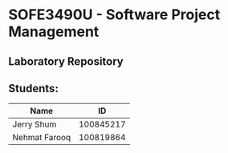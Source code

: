 # SOFE3490U - Software Project Management

## Laboratory Repository

## Students:

| Name          | ID        |
| ------------- | --------- |
| Jerry Shum    | 100845217 |
| Nehmat Farooq | 100819864 |
